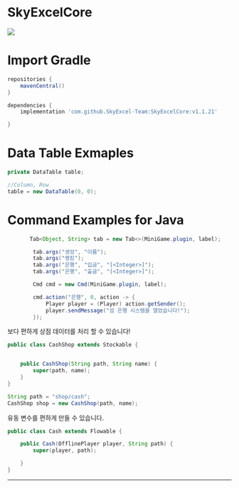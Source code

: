 # SkyExcelCore
![](https://bstats.org/signatures/bukkit/SkyExcelCore.svg)

# Import Gradle

```gradle
repositories {
    mavenCentral()
}

dependencies {
    implementation 'com.github.SkyExcel-Team:SkyExcelCore:v1.1.21'

}
```
# Data Table Exmaples 
```java
private DataTable table;

//Column, Row
table = new DataTable(0, 0);
```



# Command Examples for Java

```java
       Tab<Object, String> tab = new Tab<>(MiniGame.plugin, label);

        tab.args("생성", "이름");
        tab.args("랭킹");
        tab.args("은행", "입금", "[<Integer>]");
        tab.args("은행", "출금", "[<Integer>]");

        Cmd cmd = new Cmd(MiniGame.plugin, label);

        cmd.action("은행", 0, action -> {
            Player player = (Player) action.getSender();
            player.sendMessage("섬 은행 시스템을 열었습니다!");
        });

```
보다 편하게 상점 데이터를 처리 할 수 있습니다! 
 
```java
public class CashShop extends Stockable {


    public CashShop(String path, String name) {
        super(path, name);
    }
}
```

```java
String path = "shop/cash";
CashShop shop = new CashShop(path, name);
```
유동 변수를 편하게 만들 수 있습니다. 
```java
public class Cash extends Flowable {

    public Cash(OfflinePlayer player, String path) {
        super(player, path);

    }
}
```
---
